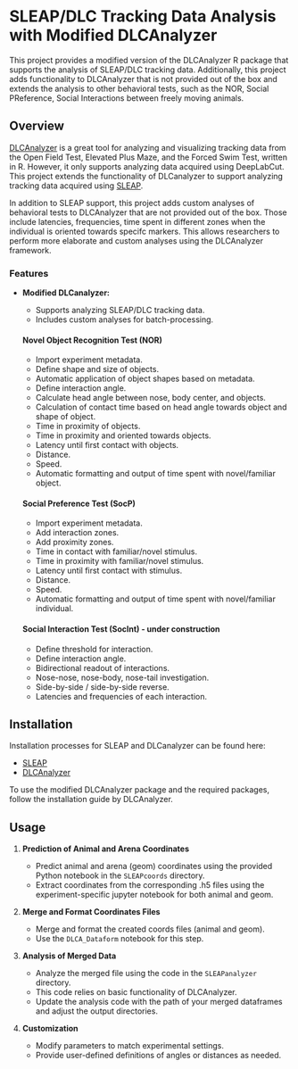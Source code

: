 # **SLEAP/DLC Tracking Data Analysis with Modified DLCAnalyzer**

This project provides a modified version of the DLCAnalyzer R package that supports the analysis of SLEAP/DLC tracking data. Additionally, this project adds functionality to DLCAnalyzer that is not provided out of the box and extends the analysis to other behavioral tests, such as the NOR, Social PReference, Social Interactions between freely moving animals.

## Overview

[DLCAnalyzer](https://github.com/ETHZ-INS/DLCAnalyzer) is a great tool for analyzing and visualizing tracking data from the Open Field Test, Elevated Plus Maze, and the Forced Swim Test, written in R. However, it only supports analyzing data acquired using DeepLabCut. This project extends the functionality of DLCanalyzer to support analyzing tracking data acquired using [SLEAP](https://sleap.ai).

In addition to SLEAP support, this project adds custom analyses of behavioral tests to DLCAnalyzer that are not provided out of the box. Those include latencies, frequencies, time spent in different zones when the individual is oriented towards specifc markers. This allows researchers to perform more elaborate and custom analyses using the DLCAnalyzer framework.

### Features

* **Modified DLCanalyzer:**
  - Supports analyzing SLEAP/DLC tracking data.
  - Includes custom analyses for batch-processing.

  #### Novel Object Recognition Test (NOR)
  - Import experiment metadata.
  - Define shape and size of objects.
  - Automatic application of object shapes based on metadata.
  - Define interaction angle.
  - Calculate head angle between nose, body center, and objects.
  - Calculation of contact time based on head angle towards object and shape of object.
  - Time in proximity of objects.
  - Time in proximity and oriented towards objects.
  - Latency until first contact with objects.
  - Distance.
  - Speed.
  - Automatic formatting and output of time spent with novel/familiar object.

  #### Social Preference Test (SocP)
  - Import experiment metadata.
  - Add interaction zones.
  - Add proximity zones.
  - Time in contact with familiar/novel stimulus.
  - Time in proximity with familiar/novel stimulus.
  - Latency until first contact with stimulus.
  - Distance.
  - Speed.
  - Automatic formatting and output of time spent with novel/familiar individual.

  #### Social Interaction Test (SocInt) - under construction
  - Define threshold for interaction.
  - Define interaction angle.
  - Bidirectional readout of interactions.
  - Nose-nose, nose-body, nose-tail investigation.
  - Side-by-side / side-by-side reverse.
  - Latencies and frequencies of each interaction.


## Installation

Installation processes for SLEAP and DLCanalyzer can be found here:
* [SLEAP](https://sleap.ai/installation.html)
* [DLCAnalyzer](https://github.com/ETHZ-INS/DLCAnalyzer#getting-started)

To use the modified DLCAnalyzer package and the required packages, follow the installation guide by DLCAnalyzer.

## Usage

1. **Prediction of Animal and Arena Coordinates**
   - Predict animal and arena (geom) coordinates using the provided Python notebook in the `SLEAPcoords` directory.
   - Extract coordinates from the corresponding .h5 files using the experiment-specific jupyter notebook for both animal and geom.

2. **Merge and Format Coordinates Files**
   - Merge and format the created coords files (animal and geom).
   - Use the `DLCA_Dataform` notebook for this step.

3. **Analysis of Merged Data**
   - Analyze the merged file using the code in the `SLEAPanalyzer` directory.
   - This code relies on basic functionality of DLCAnalyzer.
   - Update the analysis code with the path of your merged dataframes and adjust the output directories.

4. **Customization**
   - Modify parameters to match experimental settings.
   - Provide user-defined definitions of angles or distances as needed.
